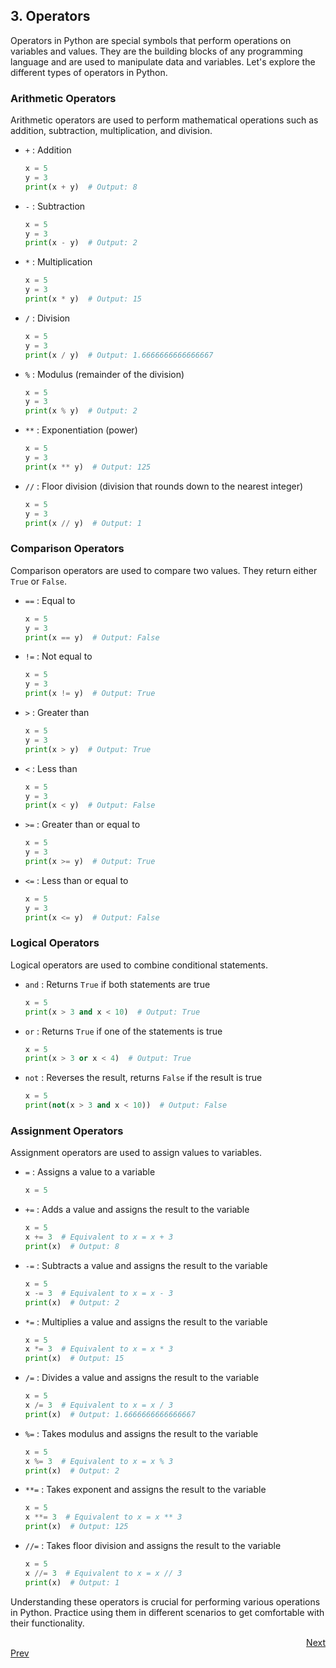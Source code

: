 ## 3. Operators

Operators in Python are special symbols that perform operations on variables and values. They are the building blocks of any programming language and are used to manipulate data and variables. Let's explore the different types of operators in Python.

### Arithmetic Operators
Arithmetic operators are used to perform mathematical operations such as addition, subtraction, multiplication, and division.

- `+` : Addition
  ```python
  x = 5
  y = 3
  print(x + y)  # Output: 8
  ```

- `-` : Subtraction
  ```python
  x = 5
  y = 3
  print(x - y)  # Output: 2
  ```

- `*` : Multiplication
  ```python
  x = 5
  y = 3
  print(x * y)  # Output: 15
  ```

- `/` : Division
  ```python
  x = 5
  y = 3
  print(x / y)  # Output: 1.6666666666666667
  ```

- `%` : Modulus (remainder of the division)
  ```python
  x = 5
  y = 3
  print(x % y)  # Output: 2
  ```

- `**` : Exponentiation (power)
  ```python
  x = 5
  y = 3
  print(x ** y)  # Output: 125
  ```

- `//` : Floor division (division that rounds down to the nearest integer)
  ```python
  x = 5
  y = 3
  print(x // y)  # Output: 1
  ```

### Comparison Operators
Comparison operators are used to compare two values. They return either `True` or `False`.

- `==` : Equal to
  ```python
  x = 5
  y = 3
  print(x == y)  # Output: False
  ```

- `!=` : Not equal to
  ```python
  x = 5
  y = 3
  print(x != y)  # Output: True
  ```

- `>` : Greater than
  ```python
  x = 5
  y = 3
  print(x > y)  # Output: True
  ```

- `<` : Less than
  ```python
  x = 5
  y = 3
  print(x < y)  # Output: False
  ```

- `>=` : Greater than or equal to
  ```python
  x = 5
  y = 3
  print(x >= y)  # Output: True
  ```

- `<=` : Less than or equal to
  ```python
  x = 5
  y = 3
  print(x <= y)  # Output: False
  ```

### Logical Operators
Logical operators are used to combine conditional statements.

- `and` : Returns `True` if both statements are true
  ```python
  x = 5
  print(x > 3 and x < 10)  # Output: True
  ```

- `or` : Returns `True` if one of the statements is true
  ```python
  x = 5
  print(x > 3 or x < 4)  # Output: True
  ```

- `not` : Reverses the result, returns `False` if the result is true
  ```python
  x = 5
  print(not(x > 3 and x < 10))  # Output: False
  ```

### Assignment Operators
Assignment operators are used to assign values to variables.

- `=` : Assigns a value to a variable
  ```python
  x = 5
  ```

- `+=` : Adds a value and assigns the result to the variable
  ```python
  x = 5
  x += 3  # Equivalent to x = x + 3
  print(x)  # Output: 8
  ```

- `-=` : Subtracts a value and assigns the result to the variable
  ```python
  x = 5
  x -= 3  # Equivalent to x = x - 3
  print(x)  # Output: 2
  ```

- `*=` : Multiplies a value and assigns the result to the variable
  ```python
  x = 5
  x *= 3  # Equivalent to x = x * 3
  print(x)  # Output: 15
  ```

- `/=` : Divides a value and assigns the result to the variable
  ```python
  x = 5
  x /= 3  # Equivalent to x = x / 3
  print(x)  # Output: 1.6666666666666667
  ```

- `%=` : Takes modulus and assigns the result to the variable
  ```python
  x = 5
  x %= 3  # Equivalent to x = x % 3
  print(x)  # Output: 2
  ```

- `**=` : Takes exponent and assigns the result to the variable
  ```python
  x = 5
  x **= 3  # Equivalent to x = x ** 3
  print(x)  # Output: 125
  ```

- `//=` : Takes floor division and assigns the result to the variable
  ```python
  x = 5
  x //= 3  # Equivalent to x = x // 3
  print(x)  # Output: 1
  ```

Understanding these operators is crucial for performing various operations in Python. Practice using them in different scenarios to get comfortable with their functionality.


<div style="text-align: right;">
    <a href="4.md">Next</a> 
</div>
<div style="text-align: left;">
    <a href="2.md">Prev</a>
</div>